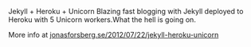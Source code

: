 Jekyll + Heroku + Unicorn
Blazing fast blogging with Jekyll deployed to Heroku with 5 Unicorn workers.What the hell is going on.

More info at [jonasforsberg.se/2012/07/22/jekyll-heroku-unicorn](http://jonasforsberg.se/2012/07/22/jekyll-heroku-unicorn)
